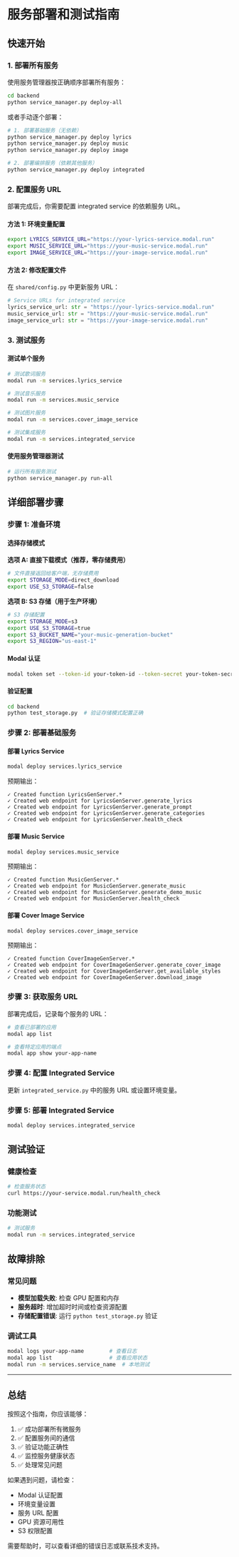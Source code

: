 # 服务部署和测试指南

## 快速开始

### 1. 部署所有服务

使用服务管理器按正确顺序部署所有服务：

```bash
cd backend
python service_manager.py deploy-all
```

或者手动逐个部署：

```bash
# 1. 部署基础服务（无依赖）
python service_manager.py deploy lyrics
python service_manager.py deploy music  
python service_manager.py deploy image

# 2. 部署编排服务（依赖其他服务）
python service_manager.py deploy integrated
```

### 2. 配置服务 URL

部署完成后，你需要配置 integrated service 的依赖服务 URL。

#### 方法 1: 环境变量配置
```bash
export LYRICS_SERVICE_URL="https://your-lyrics-service.modal.run"
export MUSIC_SERVICE_URL="https://your-music-service.modal.run"
export IMAGE_SERVICE_URL="https://your-image-service.modal.run"
```

#### 方法 2: 修改配置文件
在 `shared/config.py` 中更新服务 URL：

```python
# Service URLs for integrated service
lyrics_service_url: str = "https://your-lyrics-service.modal.run"
music_service_url: str = "https://your-music-service.modal.run"
image_service_url: str = "https://your-image-service.modal.run"
```

### 3. 测试服务

#### 测试单个服务
```bash
# 测试歌词服务
modal run -m services.lyrics_service

# 测试音乐服务
modal run -m services.music_service

# 测试图片服务
modal run -m services.cover_image_service

# 测试集成服务
modal run -m services.integrated_service
```

#### 使用服务管理器测试
```bash
# 运行所有服务测试
python service_manager.py run-all
```

## 详细部署步骤

### 步骤 1: 准备环境

#### 选择存储模式

**选项 A: 直接下载模式（推荐，零存储费用）**
```bash
# 文件直接返回给客户端，无存储费用
export STORAGE_MODE=direct_download
export USE_S3_STORAGE=false
```

**选项 B: S3 存储（用于生产环境）**
```bash
# S3 存储配置
export STORAGE_MODE=s3
export USE_S3_STORAGE=true
export S3_BUCKET_NAME="your-music-generation-bucket"
export S3_REGION="us-east-1"
```

#### Modal 认证
```bash
modal token set --token-id your-token-id --token-secret your-token-secret
```

#### 验证配置
```bash
cd backend
python test_storage.py  # 验证存储模式配置正确
```

### 步骤 2: 部署基础服务

#### 部署 Lyrics Service
```bash
modal deploy services.lyrics_service
```

预期输出：
```
✓ Created function LyricsGenServer.*
✓ Created web endpoint for LyricsGenServer.generate_lyrics
✓ Created web endpoint for LyricsGenServer.generate_prompt  
✓ Created web endpoint for LyricsGenServer.generate_categories
✓ Created web endpoint for LyricsGenServer.health_check
```

#### 部署 Music Service
```bash
modal deploy services.music_service
```

预期输出：
```
✓ Created function MusicGenServer.*
✓ Created web endpoint for MusicGenServer.generate_music
✓ Created web endpoint for MusicGenServer.generate_demo_music
✓ Created web endpoint for MusicGenServer.health_check
```

#### 部署 Cover Image Service
```bash
modal deploy services.cover_image_service
```

预期输出：
```
✓ Created function CoverImageGenServer.*
✓ Created web endpoint for CoverImageGenServer.generate_cover_image
✓ Created web endpoint for CoverImageGenServer.get_available_styles
✓ Created web endpoint for CoverImageGenServer.download_image
```

### 步骤 3: 获取服务 URL

部署完成后，记录每个服务的 URL：

```bash
# 查看已部署的应用
modal app list

# 查看特定应用的端点
modal app show your-app-name
```

### 步骤 4: 配置 Integrated Service

更新 `integrated_service.py` 中的服务 URL 或设置环境变量。

### 步骤 5: 部署 Integrated Service

```bash
modal deploy services.integrated_service
```

## 测试验证

### 健康检查
```bash
# 检查服务状态
curl https://your-service.modal.run/health_check
```

### 功能测试
```bash
# 测试服务
modal run -m services.integrated_service
```

## 故障排除

### 常见问题
- **模型加载失败**: 检查 GPU 配置和内存
- **服务超时**: 增加超时时间或检查资源配置
- **存储配置错误**: 运行 `python test_storage.py` 验证

### 调试工具
```bash
modal logs your-app-name        # 查看日志
modal app list                  # 查看应用状态
modal run -m services.service_name  # 本地测试
```

---

## 总结

按照这个指南，你应该能够：

1. ✅ 成功部署所有微服务
2. ✅ 配置服务间的通信
3. ✅ 验证功能正确性
4. ✅ 监控服务健康状态
5. ✅ 处理常见问题

如果遇到问题，请检查：
- Modal 认证配置
- 环境变量设置
- 服务 URL 配置
- GPU 资源可用性
- S3 权限配置

需要帮助时，可以查看详细的错误日志或联系技术支持。